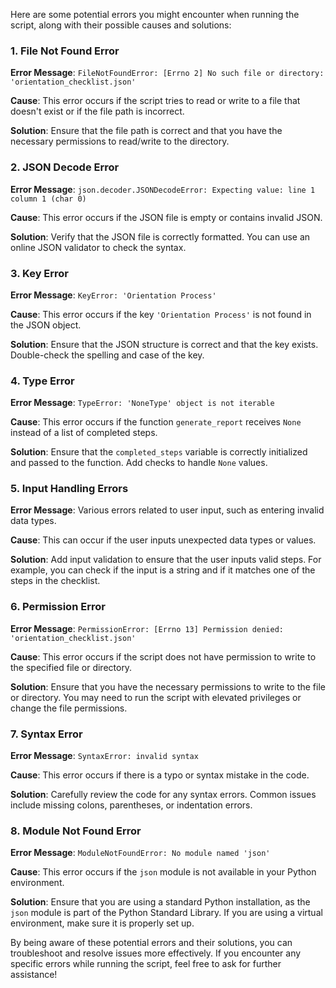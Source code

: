 Here are some potential errors you might encounter when running the script, along with their possible causes and solutions:

### 1. **File Not Found Error**
**Error Message**: `FileNotFoundError: [Errno 2] No such file or directory: 'orientation_checklist.json'`

**Cause**: This error occurs if the script tries to read or write to a file that doesn't exist or if the file path is incorrect.

**Solution**: Ensure that the file path is correct and that you have the necessary permissions to read/write to the directory.

### 2. **JSON Decode Error**
**Error Message**: `json.decoder.JSONDecodeError: Expecting value: line 1 column 1 (char 0)`

**Cause**: This error occurs if the JSON file is empty or contains invalid JSON.

**Solution**: Verify that the JSON file is correctly formatted. You can use an online JSON validator to check the syntax.

### 3. **Key Error**
**Error Message**: `KeyError: 'Orientation Process'`

**Cause**: This error occurs if the key `'Orientation Process'` is not found in the JSON object.

**Solution**: Ensure that the JSON structure is correct and that the key exists. Double-check the spelling and case of the key.

### 4. **Type Error**
**Error Message**: `TypeError: 'NoneType' object is not iterable`

**Cause**: This error occurs if the function `generate_report` receives `None` instead of a list of completed steps.

**Solution**: Ensure that the `completed_steps` variable is correctly initialized and passed to the function. Add checks to handle `None` values.

### 5. **Input Handling Errors**
**Error Message**: Various errors related to user input, such as entering invalid data types.

**Cause**: This can occur if the user inputs unexpected data types or values.

**Solution**: Add input validation to ensure that the user inputs valid steps. For example, you can check if the input is a string and if it matches one of the steps in the checklist.

### 6. **Permission Error**
**Error Message**: `PermissionError: [Errno 13] Permission denied: 'orientation_checklist.json'`

**Cause**: This error occurs if the script does not have permission to write to the specified file or directory.

**Solution**: Ensure that you have the necessary permissions to write to the file or directory. You may need to run the script with elevated privileges or change the file permissions.

### 7. **Syntax Error**
**Error Message**: `SyntaxError: invalid syntax`

**Cause**: This error occurs if there is a typo or syntax mistake in the code.

**Solution**: Carefully review the code for any syntax errors. Common issues include missing colons, parentheses, or indentation errors.

### 8. **Module Not Found Error**
**Error Message**: `ModuleNotFoundError: No module named 'json'`

**Cause**: This error occurs if the `json` module is not available in your Python environment.

**Solution**: Ensure that you are using a standard Python installation, as the `json` module is part of the Python Standard Library. If you are using a virtual environment, make sure it is properly set up.

By being aware of these potential errors and their solutions, you can troubleshoot and resolve issues more effectively. If you encounter any specific errors while running the script, feel free to ask for further assistance!

